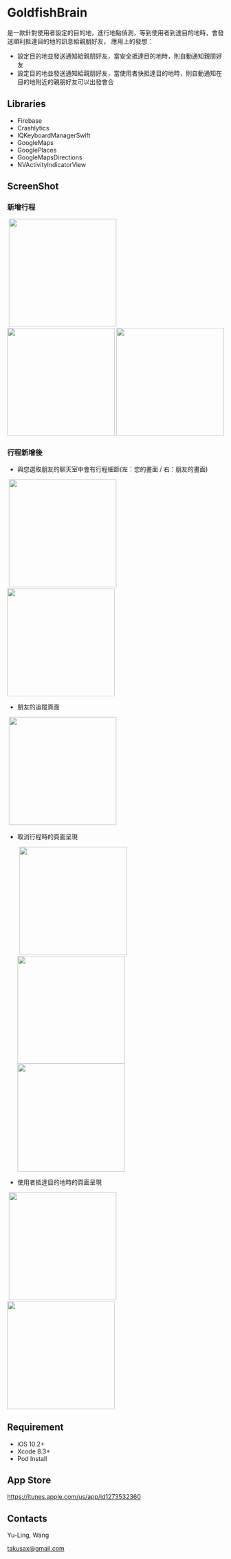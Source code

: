 # GoldfishBrain

是一款針對使用者設定的目的地，進行地點偵測，等到使用者到達目的地時，會發送順利抵達目的地的訊息給親朋好友，
應用上的發想：
 - 設定目的地並發送通知給親朋好友，當安全抵達目的地時，則自動通知親朋好友
 - 設定目的地並發送通知給親朋好友，當使用者快抵達目的地時，則自動通知在目的地附近的親朋好友可以出發會合

## Libraries

- Firebase
- Crashlytics
- IQKeyboardManagerSwift
- GoogleMaps
- GooglePlaces
- GoogleMapsDirections
- NVActivityIndicatorView

## ScreenShot

### 新增行程

<p align="left">
  <img src="https://user-images.githubusercontent.com/28559402/30205626-ef9a6cfc-94bb-11e7-8e27-4ab9d6639e2e.PNG" width="250">
  <img src="https://user-images.githubusercontent.com/28559402/30205660-0e8efeac-94bc-11e7-811a-b7c10880eb32.PNG" width="250">
  <img src="https://user-images.githubusercontent.com/28559402/30206405-95db59ee-94be-11e7-9d7b-0f6adecb7b28.PNG" width="250">
</p>

### 行程新增後

- 與您選取朋友的聊天室中會有行程細節(左：您的畫面 / 右：朋友的畫面)
  <p align="left">
  <img src="https://user-images.githubusercontent.com/28559402/30206716-83e14770-94bf-11e7-9463-203d37b30445.PNG" width="250">
  <img src="https://user-images.githubusercontent.com/28559402/30206797-ccf1e988-94bf-11e7-9c8e-805d57ee33e6.PNG" width="250">
</p>

- 朋友的追蹤頁面
  <p align="left">
  <img src="https://user-images.githubusercontent.com/28559402/30208858-ea50910c-94c7-11e7-84d1-def86aa3c994.PNG" width="250">
</p>

- 取消行程時的頁面呈現
  <p align="left">
  <img src="https://user-images.githubusercontent.com/28559402/30208977-5da88e84-94c8-11e7-8a31-3878bb9ccf4c.PNG" width="250">
  <img src="https://user-images.githubusercontent.com/28559402/30208993-712ca814-94c8-11e7-81bd-4c7ff8ae9af3.PNG" width="250">
  <img src="https://user-images.githubusercontent.com/28559402/30209012-86740294-94c8-11e7-8367-c8b99cba2aed.PNG" width="250">
</p>

- 使用者抵達目的地時的頁面呈現
  <p align="left">
  <img src="https://user-images.githubusercontent.com/28559402/30210011-2ce005d4-94cd-11e7-8755-35ea25d52a27.PNG" width="250">
  <img src="" width="250">
</p>

## Requirement

- iOS 10.2+
- Xcode 8.3+
- Pod Install

## App Store

https://itunes.apple.com/us/app/id1273532360

## Contacts

Yu-Ling, Wang

takusax@gmail.com
